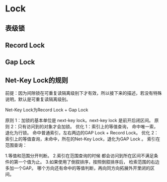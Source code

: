 # Lock

## 表级锁

## Record Lock

## Gap Lock

## Net-Key Lock的规则
前提：因为间隙锁在可重复读隔离级别下才有效，所以接下来的描述，若没有特殊说明，默认是可重复读隔离级别。

Net-Key Lock为Record Lock + Gap Lock

原则 1：加锁的基本单位是 next-key lock。next-key lock 是前开后闭区间。
原则 2：只有访问到的对象才会加锁。
优化 1：索引上的等值查询，
        命中唯一索，退化为行锁。
        命中普通索引，左右两边的GAP Lock + Record Lock。
优化 2：
        索引上的等值查询，未命中，所在的Net-Key Lock，退化为GAP Lock 。
        索引在范围查询：

1.等值和范围分开判断。
2.索引在范围查询的时候 都会访问到所在区间不满足条件的第一个值为止。
3.如果使用了倒叙排序，按照倒叙排序后，
检索范围的右边多加一个GAP。
哪个方向还有命中的等值判断，再向同方向拓展外开里闭的区间。
